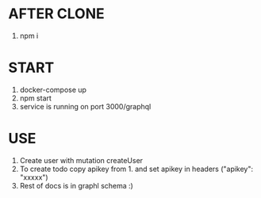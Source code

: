 # AFTER CLONE

1. npm i

# START

1. docker-compose up
2. npm start
3. service is running on port 3000/graphql

# USE

1. Create user with mutation createUser
2. To create todo copy apikey from 1. and set apikey in headers ("apikey": "xxxxx")
3. Rest of docs is in graphl schema :)
